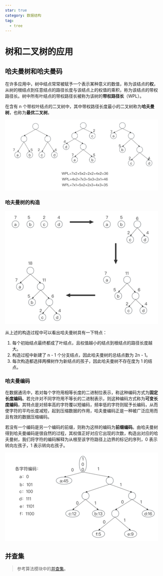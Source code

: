 ```yaml
---
star: true
category: 数据结构
tag: 
  - tree
---
```


# 树和二叉树的应用
## 哈夫曼树和哈夫曼码
在许多应用中，树中结点常常被赋予一个表示某种意义的数值，称为该结点的**权**，从树的根结点到任意结点的路径长度与该结点上的权值的乘积，称为该结点的带权路径长。树中所有叶结点的带权路径长被称为该树的**带权路径长**（WPL）。

在含有 n 个带权叶结点的二叉树中，其中带权路径长度最小的二叉树称为**哈夫曼树**，也称为**最优二叉树**。

![具有不同带权长度的二叉树](/assets/images/study/computer-basis/ads/data-structure/tree-btree/wpl.jpg "具有不同带权长度的二叉树")

### 哈夫曼树的构造

![哈夫曼树的构造过程](/assets/images/study/computer-basis/ads/data-structure/tree-btree/hftree-process.jpg "哈夫曼树的构造过程")

从上述的构造过程中可以看出哈夫曼树具有一下特点：
1. 每个初始结点最终都成了叶结点，且权值越小的结点到根结点的路径长度越大。
2. 构造过程中新建了 n - 1 个分支结点，因此哈夫曼树的总结点数为 2n - 1。
3. 每次构造都选择两棵树作为新结点的孩子，因此哈夫曼树不存在度为 1 的结点。

### 哈夫曼编码
在数据通讯中，若对每个字符用相等长度的二进制位表示，称这种编码方式为**固定长度编码**。若允许对不同字符用不等长的二进制表示，则这种编码方式称为**可变长度编码**，其特点是对频率高的字符覆以短编码，频率低的字符则赋予长编码，从而使字符的平均长度减短，起到压缩数据的作用，哈夫曼编码正是一种被广泛应用而且有效的数据压缩编码。

若没有一个编码是另一个编码的前缀，则称为这样的编码为**前缀编码**。由哈夫曼树得到哈夫曼编码是很自然的过程，其权值正好对应它出现的次数，构造出对应的哈夫曼树，我们将字符的编码解释为从根至该字符路径上边界的标记的序列，0 表示转向左孩子，1 表示转向右孩子。

![由哈夫曼树构成哈夫曼编码](/assets/images/study/computer-basis/ads/data-structure/tree-btree/hf-code.jpg "由哈夫曼树构成哈夫曼编码")

## 并查集
> 参考算法模块中的[并查集](/study/computer-basis/ads/algorithms/disjoint-set-union.md)。